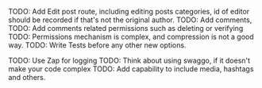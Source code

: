 TODO: Add Edit post route, including editing posts categories, id of editor should be recorded if that's not the original author.
TODO: Add comments, 
TODO: Add comments related permissions such as deleting or verifying
TODO: Permissions mechanism is complex, and compression is not a good way.
TODO: Write Tests before any other new options.

TODO: Use Zap for logging
TODO: Think about using swaggo, if it doesn't make your code complex
TODO: Add capability to include media, hashtags and others.
